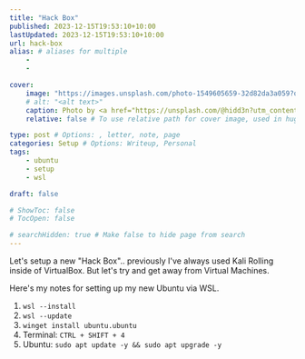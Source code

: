 ```yaml
---
title: "Hack Box"
published: 2023-12-15T19:53:10+10:00
lastUpdated: 2023-12-15T19:53:10+10:00
url: hack-box
alias: # aliases for multiple
    - 
    - 

cover:
    image: "https://images.unsplash.com/photo-1549605659-32d82da3a059?q=80&w=1080&auto=format&fit=crop&ixlib=rb-4.0.3&ixid=M3wxMjA3fDB8MHxwaG90by1wYWdlfHx8fGVufDB8fHx8fA%3D%3D"
    # alt: "<alt text>"
    caption: Photo by <a href="https://unsplash.com/@hidd3n?utm_content=creditCopyText&utm_medium=referral&utm_source=unsplash">Kevin Horvat</a> on <a href="https://unsplash.com/photos/flat-screen-monitor-turned-on-Pyjp2zmxuLk?utm_content=creditCopyText&utm_medium=referral&utm_source=unsplash">Unsplash</a>
    relative: false # To use relative path for cover image, used in hugo Page-bundles 

type: post # Options: , letter, note, page
categories: Setup # Options: Writeup, Personal
tags:
    - ubuntu
    - setup
    - wsl

draft: false

# ShowToc: false
# TocOpen: false

# searchHidden: true # Make false to hide page from search
---
```


Let's setup a new "Hack Box".. previously I've always used Kali Rolling inside of VirtualBox. But let's try and get away from Virtual Machines. 

Here's my notes for setting up my new Ubuntu via WSL.

1. `wsl --install`
2. `wsl --update`
3. `winget install ubuntu.ubuntu`
4. Terminal: `CTRL + SHIFT + 4`
5. Ubuntu: `sudo apt update -y && sudo apt upgrade -y`

<!-- Noticed ping doesn't work, so fixed it with [the following](https://superuser.com/questions/288521/problem-with-ping-open-socket-operation-not-permitted): `sysctl -w net.ipv4.ping_group_range="0 1000"` -->

<!-- Then `apt update` doesn't work, so thanks to [Linux Config](https://linuxconfig.org/kali-linux-failed-to-fetch-inrelease-repository-fix) for this. -->
<!-- - `echo 'deb https://http.kali.org/kali kali-rolling main non-free contrib' >> /etc/apt/sources.list` -->

